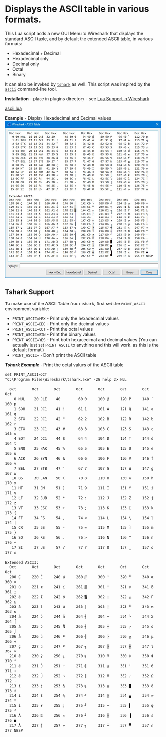 # Displays the ASCII table in various formats.

This Lua script adds a new GUI Menu to Wireshark that displays the standard ASCII table, and by default the extended ASCII table, in various formats:
- Hexadecimal + Decimal
- Hexadecimal only
- Decimal only
- Octal
- Binary

It can also be invoked by [`tshark`](https://www.wireshark.org/docs/man-pages/tshark.html) as well.  This script was inspired by the [`ascii`](https://man7.org/linux/man-pages/man7/ascii.7.html) command-line tool.

**Installation** - place in plugins directory - see [Lua Support in Wireshark](https://www.wireshark.org/docs/wsdg_html_chunked/wsluarm.html)  

[ascii.lua](uploads/0748db71f39020ea014af08824f36ff6/ascii.lua)

**Example** - Display Hexadecimal and Decimal values
![ascii](uploads/367c143f1981834dec76e5b3b1d3b9b8/ascii.jpg)

## Tshark Support

To make use of the ASCII Table from `tshark`, first set the `PRINT_ASCII` environment variable:
- `PRINT_ASCII=HEX` - Print only the hexadecmial values
- `PRINT_ASCII=DEC` - Print only the decimal values
- `PRINT_ASCII=OCT` - Print the octal values
- `PRINT_ASCII=BIN` - Print the binary values
- `PRINT_ASCII=YES` - Print both hexadecimal and decimal values (You can actually just set `PRINT_ASCII` to anything and this will work, as this is the default format.)
- `PRINT_ASCII=` - Don't print the ASCII table

***Tshark Example*** - Print the octal values of the ASCII table

```
set PRINT_ASCII=OCT
"C:\Program Files\Wireshark\tshark.exe" -2G help 2> NUL

  Oct       Oct       Oct       Oct       Oct       Oct       Oct       Oct
    0 NUL    20 DLE    40        60 0     100 @     120 P     140 `     160 p
    1 SOH    21 DC1    41 !      61 1     101 A     121 Q     141 a     161 q
    2 STX    22 DC1    42 "      62 2     102 B     122 R     142 b     162 r
    3 ETX    23 DC1    43 #      63 3     103 C     123 S     143 c     163 s
    4 EOT    24 DC1    44 $      64 4     104 D     124 T     144 d     164 t
    5 ENQ    25 NAK    45 %      65 5     105 E     125 U     145 e     165 u
    6 ACK    26 SYN    46 &      66 6     106 F     126 V     146 f     166 v
    7 BEL    27 ETB    47 '      67 7     107 G     127 W     147 g     167 w
   10 BS     30 CAN    50 (      70 8     110 H     130 X     150 h     170 x
   11 HT     31 EM     51 )      71 9     111 I     131 Y     151 i     171 y
   12 LF     32 SUB    52 *      72 :     112 J     132 Z     152 j     172 z
   13 VT     33 ESC    53 +      73 ;     113 K     133 [     153 k     173 {
   14 FF     34 FS     54 ,      74 <     114 L     134 \     154 l     174 |
   15 CR     35 GS     55 -      75 =     115 M     135 ]     155 m     175 }
   16 SO     36 RS     56 .      76 >     116 N     136 ^     156 n     176 ~
   17 SI     37 US     57 /      77 ?     117 O     137 _     157 o     177 ⌂

Extended ASCII:
  Oct       Oct       Oct       Oct       Oct       Oct       Oct       Oct
  200 Ç     220 É     240 á     260 ░     300 └     320 ╨     340 α     360 ≡
  201 ü     221 æ     241 í     261 ▒     301 ┴     321 ╤     341 ß     361 ±
  202 é     222 Æ     242 ó     262 ▓     302 ┬     322 ╥     342 Γ     362 ≥
  203 â     223 ô     243 ú     263 │     303 ├     323 ╙     343 π     363 ≤
  204 ä     224 ö     244 ñ     264 ┤     304 ─     324 ╘     344 Σ     364 ⌠
  205 à     225 ò     245 Ñ     265 ╡     305 ┼     325 ╒     345 σ     365 ⌡
  206 å     226 û     246 ª     266 ╢     306 ╞     326 ╓     346 µ     366 ÷
  207 ç     227 ù     247 º     267 ╖     307 ╟     327 ╫     347 τ     367 ≈
  210 ê     230 ÿ     250 ¿     270 ╕     310 ╚     330 ╪     350 Φ     370 °
  211 ë     231 Ö     251 ⌐     271 ╣     311 ╔     331 ┘     351 Θ     371 ∙
  212 è     232 Ü     252 ¬     272 ║     312 ╩     332 ┌     352 Ω     372 ·
  213 ï     233 ¢     253 ½     273 ╗     313 ╦     333 █     353 δ     373 √
  214 î     234 £     254 ¼     274 ╝     314 ╠     334 ▄     354 ∞     374 ⁿ
  215 ì     235 ¥     255 ¡     275 ╜     315 ═     335 ▌     355 φ     375 ²
  216 Ä     236 ₧     256 «     276 ╛     316 ╬     336 ▐     356 ε     376 ■
  217 Å     237 ƒ     257 »     277 ┐     317 ╧     337 ▀     357 ∩     377 NBSP
```

